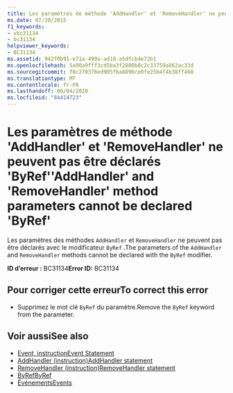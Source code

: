 ```yaml
---
title: Les paramètres de méthode 'AddHandler' et 'RemoveHandler' ne peuvent pas être déclarés 'ByRef'
ms.date: 07/20/2015
f1_keywords:
- vbc31134
- bc31134
helpviewer_keywords:
- BC31134
ms.assetid: 942f0b91-e71a-499a-ad10-a5dfcb4e72b1
ms.openlocfilehash: 5a90a9fff3cd5ba3f2800b8c2c33759a862ac33d
ms.sourcegitcommit: f8c270376ed905f6a8896ce0fe25b4f4b38ff498
ms.translationtype: MT
ms.contentlocale: fr-FR
ms.lasthandoff: 06/04/2020
ms.locfileid: "84414723"
---
```

# <a name="addhandler-and-removehandler-method-parameters-cannot-be-declared-byref"></a><span data-ttu-id="182ab-102">Les paramètres de méthode 'AddHandler' et 'RemoveHandler' ne peuvent pas être déclarés 'ByRef'</span><span class="sxs-lookup"><span data-stu-id="182ab-102">'AddHandler' and 'RemoveHandler' method parameters cannot be declared 'ByRef'</span></span>
<span data-ttu-id="182ab-103">Les paramètres des méthodes `AddHandler` et `RemoveHandler` ne peuvent pas être déclarés avec le modificateur `ByRef` .</span><span class="sxs-lookup"><span data-stu-id="182ab-103">The parameters of the `AddHandler` and `RemoveHandler` methods cannot be declared with the `ByRef` modifier.</span></span>  
  
 <span data-ttu-id="182ab-104">**ID d’erreur :** BC31134</span><span class="sxs-lookup"><span data-stu-id="182ab-104">**Error ID:** BC31134</span></span>  
  
## <a name="to-correct-this-error"></a><span data-ttu-id="182ab-105">Pour corriger cette erreur</span><span class="sxs-lookup"><span data-stu-id="182ab-105">To correct this error</span></span>  
  
- <span data-ttu-id="182ab-106">Supprimez le mot clé `ByRef` du paramètre.</span><span class="sxs-lookup"><span data-stu-id="182ab-106">Remove the `ByRef` keyword from the parameter.</span></span>  
  
## <a name="see-also"></a><span data-ttu-id="182ab-107">Voir aussi</span><span class="sxs-lookup"><span data-stu-id="182ab-107">See also</span></span>

- [<span data-ttu-id="182ab-108">Event, instruction</span><span class="sxs-lookup"><span data-stu-id="182ab-108">Event Statement</span></span>](../language-reference/statements/event-statement.md)
- [<span data-ttu-id="182ab-109">AddHandler (instruction)</span><span class="sxs-lookup"><span data-stu-id="182ab-109">AddHandler statement</span></span>](../language-reference/statements/addhandler-statement.md)
- [<span data-ttu-id="182ab-110">RemoveHandler (instruction)</span><span class="sxs-lookup"><span data-stu-id="182ab-110">RemoveHandler statement</span></span>](../language-reference/statements/removehandler-statement.md)
- [<span data-ttu-id="182ab-111">ByRef</span><span class="sxs-lookup"><span data-stu-id="182ab-111">ByRef</span></span>](../language-reference/modifiers/byref.md)
- [<span data-ttu-id="182ab-112">Événements</span><span class="sxs-lookup"><span data-stu-id="182ab-112">Events</span></span>](../programming-guide/language-features/events/index.md)

